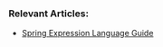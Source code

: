 ### Relevant Articles:
- [Spring Expression Language Guide](http://www.baeldung.com/spring-expression-language)
